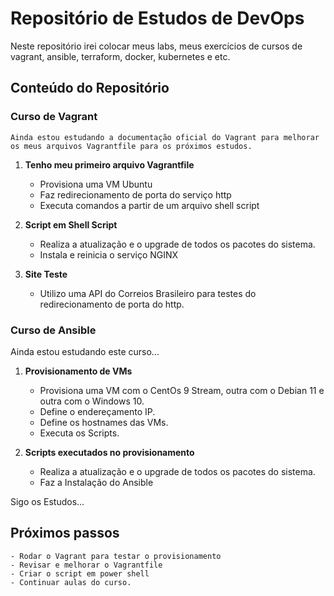 # Repositório de Estudos de DevOps

Neste repositório irei colocar meus labs, meus exercícios de cursos de vagrant, ansible, terraform, docker, kubernetes e etc.

## Conteúdo do Repositório

### Curso de Vagrant

    Ainda estou estudando a documentação oficial do Vagrant para melhorar os meus arquivos Vagrantfile para os próximos estudos.

1. **Tenho meu primeiro arquivo Vagrantfile**
    - Provisiona uma VM Ubuntu
    - Faz redirecionamento de porta do serviço http
    - Executa comandos a partir de um arquivo shell script

2. **Script em Shell Script**
    - Realiza a atualização e o upgrade de todos os pacotes do sistema.
    - Instala e reinicia o serviço NGINX

3. **Site Teste**
    - Utilizo uma API do Correios Brasileiro para testes do redirecionamento de porta do http.

### Curso de Ansible

Ainda estou estudando este curso...

1. **Provisionamento de VMs**
    - Provisiona uma VM com o CentOs 9 Stream, outra com o Debian 11 e outra com o Windows 10.
    - Define o endereçamento IP.
    - Define os hostnames das VMs.
    - Executa os Scripts.

2. **Scripts executados no provisionamento**
    - Realiza a atualização e o upgrade de todos os pacotes do sistema.
    - Faz a Instalação do Ansible


Sigo os Estudos...

## Próximos passos

    - Rodar o Vagrant para testar o provisionamento
    - Revisar e melhorar o Vagrantfile
    - Criar o script em power shell 
    - Continuar aulas do curso.